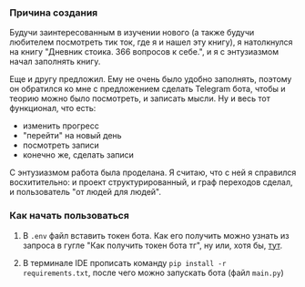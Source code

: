 ### Причина создания
Будучи заинтересованным в изучении нового (а также будучи любителем посмотреть тик ток, где я и нашел эту книгу), я натолкнулся на книгу "Дневник стоика. 366 вопросов к себе.", и я с энтузиазмом начал заполнять книгу.

Еще и другу предложил. Ему не очень было удобно заполнять, поэтому он обратился ко мне с предложением сделать Telegram бота, чтобы и теорию можно было посмотреть, и записать мысли. Ну и весь тот функционал, что есть:
- изменить прогресс
- "перейти" на новый день
- посмотреть записи
- конечно же, сделать записи

С энтузиазмом работа была проделана. Я считаю, что с ней я справился восхитительно: и проект структурированный, и граф переходов сделал, и пользователь "от людей для людей".


### Как начать пользоваться
1. В `.env` файл вставить токен бота. Как его получить можно узнать из запроса в гугле "Как получить токен бота тг", ну или, хотя бы, [тут](https://web7.pro/kak-poluchit-token-bota-telegram-api/).

2. В терминале IDE прописать команду `pip install -r requirements.txt`, после чего можно запускать бота (файл `main.py`)
